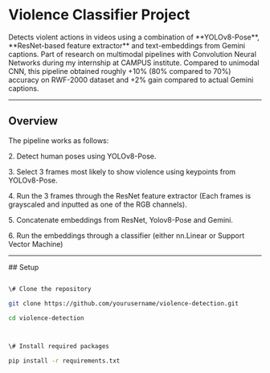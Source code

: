 # Violence Classifier Project 



Detects violent actions in videos using a combination of \*\*YOLOv8-Pose\*\*, \*\*ResNet-based feature extractor\*\* and text-embeddings from Gemini captions. Part of research on multimodal pipelines with Convolution Neural Networks during my internship at CAMPUS institute. Compared to unimodal CNN, this pipeline obtained roughly +10% (80% compared to 70%) accuracy on RWF-2000 dataset and +2% gain compared to actual Gemini captions.



---


##  Overview

The pipeline works as follows:

2\. Detect human poses using YOLOv8-Pose.

3\. Select 3 frames most likely to show violence using keypoints from YOLOv8-Pose.

4\. Run the 3 frames through the ResNet feature extractor (Each frames is grayscaled and inputted as one of the RGB channels). 

5\. Concatenate embeddings from ResNet, Yolov8-Pose and Gemini. 

6\. Run the embeddings through a classifier (either nn.Linear or Support Vector Machine)


---



\## Setup

```bash

\# Clone the repository

git clone https://github.com/yourusername/violence-detection.git

cd violence-detection



\# Install required packages

pip install -r requirements.txt

